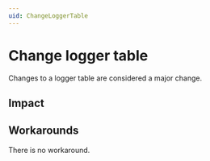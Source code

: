 ```yaml
---
uid: ChangeLoggerTable
---
```


# Change logger table

Changes to a logger table are considered a major change.

## Impact

## Workarounds

There is no workaround.
